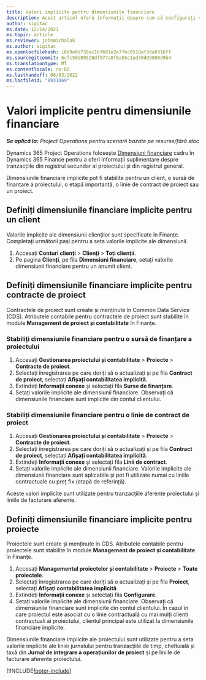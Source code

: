 ```yaml
---
title: Valori implicite pentru dimensiunile financiare
description: Acest articol oferă informații despre cum să configurați valorile prestabilite ale dimensiunii financiare.
author: sigitac
ms.date: 12/14/2021
ms.topic: article
ms.reviewer: johnmichalak
ms.author: sigitac
ms.openlocfilehash: 10d9e0d739ac1b7681e2e77ec651daf3da8316ff
ms.sourcegitcommit: 6cfc50d89528df977a8f6a55c1ad39d99800d9b4
ms.translationtype: MT
ms.contentlocale: ro-RO
ms.lasthandoff: 06/03/2022
ms.locfileid: "8931069"
---
```

# <a name="financial-dimension-defaults"></a>Valori implicite pentru dimensiunile financiare

_**Se aplică la:** Project Operations pentru scenarii bazate pe resurse/fără stoc_



Dynamics 365 Project Operations folosește [Dimensiuni financiare](/dynamics365/finance/general-ledger/financial-dimensions) cadru în Dynamics 365 Finance pentru a oferi informații suplimentare despre tranzacțiile din registrul secundar al proiectului și din registrul general.

Dimensiunile financiare implicite pot fi stabilite pentru un client, o sursă de finanțare a proiectului, o etapă importantă, o linie de contract de proiect sau un proiect.

## <a name="define-default-financial-dimensions-for-a-customer"></a>Definiți dimensiunile financiare implicite pentru un client

Valorile implicite ale dimensiunii clienților sunt specificate în Finanțe. Completați următorii pași pentru a seta valorile implicite ale dimensiunii.

1. Accesați **Conturi clienți** > **Clienți** > **Toți clienții**.
2. Pe pagina **Clienți**, pe fila **Dimensiuni financiare**, setați valorile dimensiunii financiare pentru un anumit client.

## <a name="define-default-financial-dimensions-for-project-contracts"></a>Definiți dimensiunile financiare implicite pentru contracte de proiect

Contractele de proiect sunt create și menținute în Common Data Service (CDS). Atributele contabile pentru contractele de proiect sunt stabilite în module **Management de proiect și contabilitate** în Finanțe.

### <a name="set-financial-dimensions-for-a-project-funding-source"></a>Stabiliți dimensiunile financiare pentru o sursă de finanțare a proiectului

1. Accesați **Gestionarea proiectului și contabilitate** > **Proiecte** > **Contracte de proiect**.
2. Selectați înregistrarea pe care doriți să o actualizați și pe fila **Contract de proiect**, selectați **Afișați contabilitatea implicită**.
3. Extindeți **Informații conexe** și selectați fila **Surse de finanțare**.
4. Setați valorile implicite ale dimensiunii financiare. Observați că dimensiunile financiare sunt implicite din contul clientului.

### <a name="set-financial-dimensions-for-a-project-contract-line"></a>Stabiliți dimensiunile financiare pentru o linie de contract de proiect

1. Accesați **Gestionarea proiectului și contabilitate** > **Proiecte** > **Contracte de proiect**.
2. Selectați înregistrarea pe care doriți să o actualizați și pe fila **Contract de proiect**, selectați **Afișați contabilitatea implicită**.
3. Extindeți **Informații conexe** și selectați fila **Linii de contract**.
4. Setați valorile implicite ale dimensiunii financiare. Valorile implicite ale dimensiunii financiare sunt aplicabile și pot fi utilizate numai cu liniile contractuale cu preț fix (etapă de referință).

Aceste valori implicite sunt utilizate pentru tranzacțiile aferente proiectului și liniile de facturare aferente.

## <a name="define-default-financial-dimensions-for-projects"></a>Definiți dimensiunile financiare implicite pentru proiecte

Proiectele sunt create și menținute în CDS. Atributele contabile pentru proiectele sunt stabilite în module **Management de proiect și contabilitate** în Finanțe.

1. Accesați **Managementul proiectelor și contabilitate** > **Proiecte** > **Toate proiectele**.
2. Selectați înregistrarea pe care doriți să o actualizați și pe fila **Proiect**, selectați **Afișați contabilitatea implicită**.
3. Extindeți **Informații conexe** și selectați fila **Configurare**.
4. Setați valorile implicite ale dimensiunii financiare. Observați că dimensiunile financiare sunt implicite din contul clientului. În cazul în care proiectul este asociat cu o linie contractuală cu mai mulți clienți contractuali ai proiectului, clientul principal este utilizat la dimensiunile financiare implicite.

Dimensiunile financiare implicite ale proiectului sunt utilizate pentru a seta valorile implicite ale liniei jurnalului pentru tranzacțiile de timp, cheltuială și taxă din **Jurnal de integrare a operațiunilor de proiect** și pe liniile de facturare aferente proiectului.

[!INCLUDE[footer-include](../includes/footer-banner.md)]
